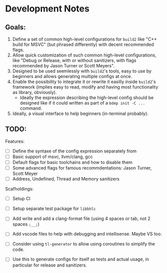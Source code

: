 Development Notes
=================


Goals:
------


1. Define a set of common high-level configurations for `build2` like "C++ build for MSVC" (but phrased differently) with decent recommended flags.
2. Allow quick customization of such common high-level configurations, like "Debug or Release, with or without sanitizers, with flags recommended by Jason Turner or Scott Meyers".
3. Designed to be used seemlessly with `build2`'s tools, easy to use by beginners and allows generating multiple configs at once.
4. Enable the possibility to integrate it or rewrite it easilly inside `build2`'s framework (implies easy to read, modify and having most functionality as library, obviously). 
    - Ideally the expression describing the high-level config should be designed like if it could written as part of a `bdep init -C ...` command.
5. Ideally, a visual interface to help beginners (in-terminal probably).


TODO:
-----

Features:

- [ ] Define the syntaxe of the config expression separately from 
- [ ] Basic support of msvc, llvm/clang, gcc
- [ ] Default flags for basic toolchains and how to disable them
- [ ] Some advanced flags for famous recommdentations: Jason Turner, Scott Meyer
- [ ] Address, Undefined, Thread and Memory sanitizers

Scafholdings:

- [ ] Setup CI
- [ ] Setup separate test package for `libbhlc`
- [ ] Add write and add a clang-format file (using 4 spaces or tab, not 2 spaces `;__;`)
- [ ] Add vscode files to help with debugging and intellisense. Maybe VS too.
- [ ] Consider using `tl-generator` to allow using coroutines to simplify the code.
- [ ] Use this to generate configs for itself as tests and actual usage, in particular for release and sanitizers.



